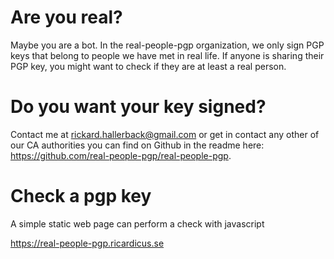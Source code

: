 # Are you real?

Maybe you are a bot. In the real-people-pgp organization, we only sign PGP keys 
that belong to people we have met in real life. If anyone is sharing their PGP key,
you might want to check if they are at least a real person.

# Do you want your key signed? 

Contact me at rickard.hallerback@gmail.com or get in contact any other of our 
CA authorities you can find on Github in the readme here: https://github.com/real-people-pgp/real-people-pgp.

# Check a pgp key 

A simple static web page can perform a check with javascript 

https://real-people-pgp.ricardicus.se

